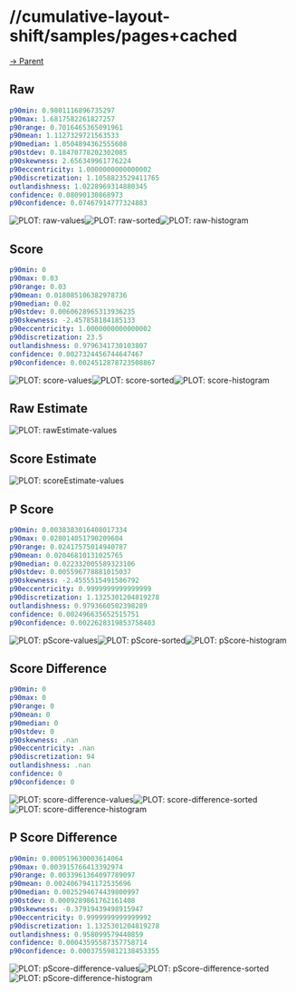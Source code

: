 
# //cumulative-layout-shift/samples/pages+cached

[→ Parent](../..)


## Raw


```yaml
p90min: 0.9801116896735297
p90max: 1.6817582261827257
p90range: 0.7016465365091961
p90mean: 1.1127329721563533
p90median: 1.0504894362555608
p90stdev: 0.18470778202302085
p90skewness: 2.656349961776224
p90eccentricity: 1.0000000000000002
p90discretization: 1.1058823529411765
outlandishness: 1.0228969314880345
confidence: 0.08090130868973
p90confidence: 0.07467914777324883

```

![PLOT: raw-values](./raw/values.svg)![PLOT: raw-sorted](./raw/sorted.svg)![PLOT: raw-histogram](./raw/histogram.svg)
## Score


```yaml
p90min: 0
p90max: 0.03
p90range: 0.03
p90mean: 0.018085106382978736
p90median: 0.02
p90stdev: 0.0060628965313936235
p90skewness: -2.457858184185133
p90eccentricity: 1.0000000000000002
p90discretization: 23.5
outlandishness: 0.9796341730103807
confidence: 0.0027324456744647467
p90confidence: 0.0024512878723508867

```

![PLOT: score-values](./score/values.svg)![PLOT: score-sorted](./score/sorted.svg)![PLOT: score-histogram](./score/histogram.svg)
## Raw Estimate

![PLOT: rawEstimate-values](./rawEstimate/values.svg)
## Score Estimate

![PLOT: scoreEstimate-values](./scoreEstimate/values.svg)
## P Score


```yaml
p90min: 0.0038383016408017334
p90max: 0.028014051790209604
p90range: 0.02417575014940787
p90mean: 0.02046810131025765
p90median: 0.022332005589323106
p90stdev: 0.005596778881015037
p90skewness: -2.4555515491586792
p90eccentricity: 0.9999999999999999
p90discretization: 1.1325301204819278
outlandishness: 0.9793660502398289
confidence: 0.002496635652515751
p90confidence: 0.0022628319853758403

```

![PLOT: pScore-values](./pScore/values.svg)![PLOT: pScore-sorted](./pScore/sorted.svg)![PLOT: pScore-histogram](./pScore/histogram.svg)
## Score Difference


```yaml
p90min: 0
p90max: 0
p90range: 0
p90mean: 0
p90median: 0
p90stdev: 0
p90skewness: .nan
p90eccentricity: .nan
p90discretization: 94
outlandishness: .nan
confidence: 0
p90confidence: 0

```

![PLOT: score-difference-values](./score-difference/values.svg)![PLOT: score-difference-sorted](./score-difference/sorted.svg)![PLOT: score-difference-histogram](./score-difference/histogram.svg)
## P Score Difference


```yaml
p90min: 0.000519630003614064
p90max: 0.003915766413392974
p90range: 0.0033961364097789097
p90mean: 0.0024067941172535696
p90median: 0.0025294674439800997
p90stdev: 0.0009289861762161408
p90skewness: -0.37919439498915947
p90eccentricity: 0.9999999999999992
p90discretization: 1.1325301204819278
outlandishness: 0.958099579440859
confidence: 0.00043595587357758714
p90confidence: 0.00037559812138453355

```

![PLOT: pScore-difference-values](./pScore-difference/values.svg)![PLOT: pScore-difference-sorted](./pScore-difference/sorted.svg)![PLOT: pScore-difference-histogram](./pScore-difference/histogram.svg)
